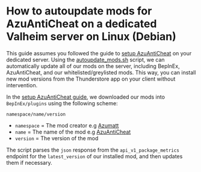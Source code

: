 # How to autoupdate mods for AzuAntiCheat on a dedicated Valheim server on Linux (Debian)

This guide assumes you followed the guide to [setup AzuAntiCheat](/how-tos/how-to-setup-azuanticheat-valheim-server-linux.md) on your dedicated server. Using the [autoupdate_mods.sh](/scripts/autoupdate_mods.sh) script, we can automatically update all of our mods on the server, including BepInEx, AzuAntiCheat, and our whitelisted/greylisted mods. This way, you can install new mod versions from the Thunderstore app on your client without intervention.

In the [setup AzuAntiCheat guide](/how-tos/how-to-setup-azuanticheat-valheim-server-linux.md), we downloaded our mods into `BepInEx/plugins` using the following scheme:
```
namespace/name/version
```

- `namespace` = The mod creator e.g [Azumatt](https://thunderstore.io/c/valheim/p/Azumatt/)
- `name` = The name of the mod e.g [AzuAntiCheat](https://thunderstore.io/c/valheim/p/Azumatt/AzuAntiCheat/)
- `version` = The version of the mod

The script parses the `json` response from the `api_v1_package_metrics` endpoint for the `latest_version` of our installed mod, and then updates them if necessary.
